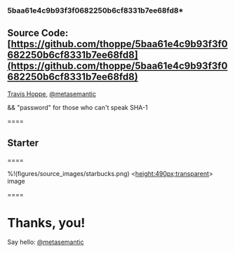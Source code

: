 ### 5baa61e4c9b93f3f0682250b6cf8331b7ee68fd8*

Source Code: [https://github.com/thoppe/5baa61e4c9b93f3f0682250b6cf8331b7ee68fd8](https://github.com/thoppe/5baa61e4c9b93f3f0682250b6cf8331b7ee68fd8)
----------
[Travis Hoppe](http://thoppe.github.io/), [@metasemantic](https://twitter.com/metasemantic)

&& "password" for those who can't speak SHA-1
  
====

## Starter

====

%!(figures/source_images/starbucks.png) <<height:490px;transparent>> image

====
      
#  Thanks, you!
Say hello: [@metasemantic](https://twitter.com/metasemantic)
